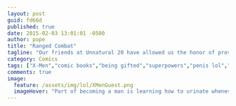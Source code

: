 ```yaml
---
layout: post
guid: fd66d
published: true
date: 2015-02-03 13:01:01 -0500
author: pope
title: "Ranged Combat"
tagline: "Our friends at Unnatural 20 have allowed us the honor of providing them with a guest comic. So of course we made a dick joke. I mean, have you met us? It was either this or Putin."
category: Comics
tags: ["X-Men","comic books","being gifted","superpowers","penis lol","medical science","guest comic","Unnatural 20"]
comments: true 
image:
  feature: /assets/img/lol/XMenGuest.png
  imageHover: "Part of becoming a man is learning how to urinate whenever you damn well please."
---
```


